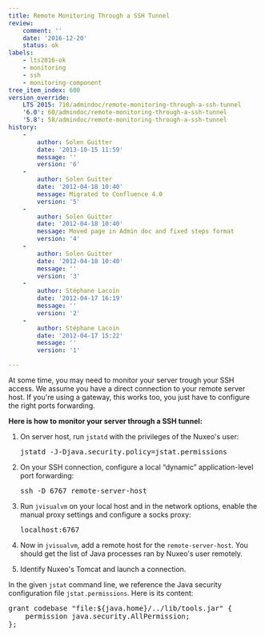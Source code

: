 ```yaml
---
title: Remote Monitoring Through a SSH Tunnel
review:
    comment: ''
    date: '2016-12-20'
    status: ok
labels:
    - lts2016-ok
    - monitoring
    - ssh
    - monitoring-component
tree_item_index: 600
version_override:
    LTS 2015: 710/admindoc/remote-monitoring-through-a-ssh-tunnel
    '6.0': 60/admindoc/remote-monitoring-through-a-ssh-tunnel
    '5.8': 58/admindoc/remote-monitoring-through-a-ssh-tunnel
history:
    -
        author: Solen Guitter
        date: '2013-10-15 11:59'
        message: ''
        version: '6'
    -
        author: Solen Guitter
        date: '2012-04-18 10:40'
        message: Migrated to Confluence 4.0
        version: '5'
    -
        author: Solen Guitter
        date: '2012-04-18 10:40'
        message: Moved page in Admin doc and fixed steps format
        version: '4'
    -
        author: Solen Guitter
        date: '2012-04-18 10:40'
        message: ''
        version: '3'
    -
        author: Stéphane Lacoin
        date: '2012-04-17 16:19'
        message: ''
        version: '2'
    -
        author: Stéphane Lacoin
        date: '2012-04-17 15:22'
        message: ''
        version: '1'

---
```

At some time, you may need to monitor your server trough your SSH access. We assume you have a direct connection to your remote server host. If you're using a gateway, this works too, you just have to configure the right ports forwarding.

**Here is how to monitor your server through a SSH tunnel:**

1.  On server host, run `jstatd` with the privileges of the Nuxeo's user:

    <pre>jstatd -J-Djava.security.policy=jstat.permissions
    </pre>

2.  On your SSH connection, configure a local &ldquo;dynamic&rdquo; application-level port forwarding:

    <pre>ssh -D 6767 remote-server-host
    </pre>

3.  Run `jvisualvm` on your local host and in the network options, enable the manual proxy settings and configure a socks proxy:

    <pre>localhost:6767</pre>

4.  Now in `jvisualvm`, add a remote host for the `remote-server-host`.
    You should get the list of Java processes ran by Nuxeo's user remotely.
5.  Identify Nuxeo's Tomcat and launch a connection.

In the given `jstat` command line, we reference the Java security configuration file `jstat.permissions`. Here is its content:

<pre>grant codebase "file:${java.home}/../lib/tools.jar" {
    permission java.security.AllPermission;
};
</pre>
